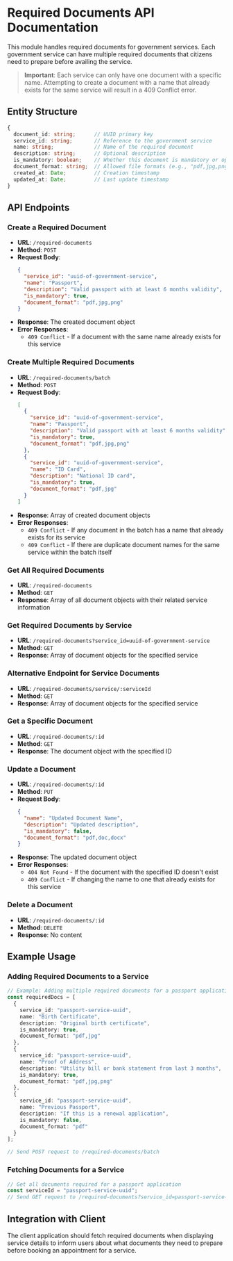 # Required Documents API Documentation

This module handles required documents for government services. Each government service can have multiple required documents that citizens need to prepare before availing the service.

> **Important**: Each service can only have one document with a specific name. Attempting to create a document with a name that already exists for the same service will result in a 409 Conflict error.

## Entity Structure

```typescript
{
  document_id: string;      // UUID primary key
  service_id: string;       // Reference to the government service
  name: string;             // Name of the required document
  description: string;      // Optional description
  is_mandatory: boolean;    // Whether this document is mandatory or optional
  document_format: string;  // Allowed file formats (e.g., "pdf,jpg,png")
  created_at: Date;         // Creation timestamp
  updated_at: Date;         // Last update timestamp
}
```

## API Endpoints

### Create a Required Document

- **URL**: `/required-documents`
- **Method**: `POST`
- **Request Body**:
  ```json
  {
    "service_id": "uuid-of-government-service",
    "name": "Passport",
    "description": "Valid passport with at least 6 months validity",
    "is_mandatory": true,
    "document_format": "pdf,jpg,png"
  }
  ```
- **Response**: The created document object
- **Error Responses**:
  - `409 Conflict` - If a document with the same name already exists for this service

### Create Multiple Required Documents

- **URL**: `/required-documents/batch`
- **Method**: `POST`
- **Request Body**:
  ```json
  [
    {
      "service_id": "uuid-of-government-service",
      "name": "Passport",
      "description": "Valid passport with at least 6 months validity",
      "is_mandatory": true,
      "document_format": "pdf,jpg,png"
    },
    {
      "service_id": "uuid-of-government-service",
      "name": "ID Card", 
      "description": "National ID card",
      "is_mandatory": true,
      "document_format": "pdf,jpg"
    }
  ]
  ```
- **Response**: Array of created document objects
- **Error Responses**:
  - `409 Conflict` - If any document in the batch has a name that already exists for its service
  - `409 Conflict` - If there are duplicate document names for the same service within the batch itself

### Get All Required Documents

- **URL**: `/required-documents`
- **Method**: `GET`
- **Response**: Array of all document objects with their related service information

### Get Required Documents by Service

- **URL**: `/required-documents?service_id=uuid-of-government-service`
- **Method**: `GET`
- **Response**: Array of document objects for the specified service

### Alternative Endpoint for Service Documents

- **URL**: `/required-documents/service/:serviceId`
- **Method**: `GET`
- **Response**: Array of document objects for the specified service

### Get a Specific Document

- **URL**: `/required-documents/:id`
- **Method**: `GET`
- **Response**: The document object with the specified ID

### Update a Document

- **URL**: `/required-documents/:id`
- **Method**: `PUT`
- **Request Body**:
  ```json
  {
    "name": "Updated Document Name",
    "description": "Updated description",
    "is_mandatory": false,
    "document_format": "pdf,doc,docx"
  }
  ```
- **Response**: The updated document object
- **Error Responses**:
  - `404 Not Found` - If the document with the specified ID doesn't exist
  - `409 Conflict` - If changing the name to one that already exists for this service

### Delete a Document

- **URL**: `/required-documents/:id`
- **Method**: `DELETE`
- **Response**: No content

## Example Usage

### Adding Required Documents to a Service

```typescript
// Example: Adding multiple required documents for a passport application service
const requiredDocs = [
  {
    service_id: "passport-service-uuid",
    name: "Birth Certificate",
    description: "Original birth certificate",
    is_mandatory: true,
    document_format: "pdf,jpg"
  },
  {
    service_id: "passport-service-uuid",
    name: "Proof of Address",
    description: "Utility bill or bank statement from last 3 months",
    is_mandatory: true,
    document_format: "pdf,jpg,png"
  },
  {
    service_id: "passport-service-uuid",
    name: "Previous Passport",
    description: "If this is a renewal application",
    is_mandatory: false,
    document_format: "pdf"
  }
];

// Send POST request to /required-documents/batch
```

### Fetching Documents for a Service

```typescript
// Get all documents required for a passport application
const serviceId = "passport-service-uuid";
// Send GET request to /required-documents?service_id=passport-service-uuid
```

## Integration with Client

The client application should fetch required documents when displaying service details to inform users about what documents they need to prepare before booking an appointment for a service.
